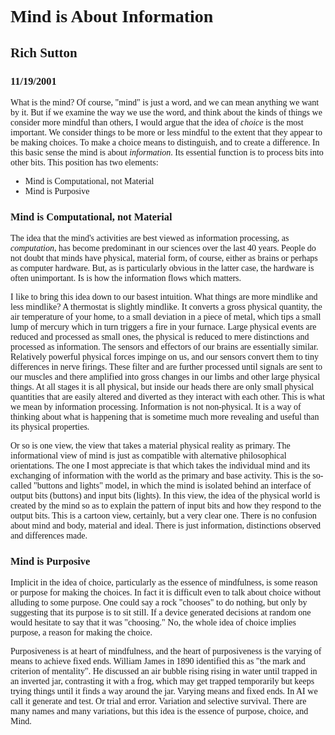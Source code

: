 <!DOCTYPE html PUBLIC "-//W3C//DTD HTML 4.01 Transitional//EN">
<html>
  <head>
    <meta http-equiv="content-type" content="text/html;
      charset=windows-1252">
    <title>Mind is About Information</title>
    <style type="text/css">
<!--
.style1 {font-family: Palatino}
-->
  </style>
  </head>
  <body>
    <span class="style1">
      <h1>Mind is About Information<span class="style1"></span></h1>
      <h2>Rich Sutton</h2>
      <h3>11/19/2001</h3>
      <p> What is the mind? Of course, "mind" is just a word, and we can
        mean anything we want by it. But if we examine the way we use
        the word, and think about the kinds of things we consider more
        mindful than others, I would argue that the idea of <i>choice</i>
        is the most important. We consider things to be more or less
        mindful to the extent that they appear to be making choices. To
        make a choice means to distinguish, and to create a difference.
        In this basic sense the mind is about <i>information</i>. Its
        essential function is to process bits into other bits. This
        position has two elements: </p>
      <ul>
        <li> Mind is Computational, not Material </li>
        <li> Mind is Purposive </li>
      </ul>
      <h3> Mind is Computational, not Material </h3>
      <p> The idea that the mind's activities are best viewed as
        information processing, as <i>computation</i>, has become
        predominant in our sciences over the last 40 years. People do
        not doubt that minds have physical, material form, of course,
        either as brains or perhaps as computer hardware. But, as is
        particularly obvious in the latter case, the hardware is often
        unimportant. Is is how the information flows which matters. </p>
      <p>I like to bring this idea down to our basest intuition. What
        things are more mindlike and less mindlike? A thermostat is
        slightly mindlike. It converts a gross physical quantity, the
        air temperature of your home, to a small deviation in a piece of
        metal, which tips a small lump of mercury which in turn triggers
        a fire in your furnace. Large physical events are reduced and
        processed as small ones, the physical is reduced to mere
        distinctions and processed as information. The sensors and
        effectors of our brains are essentially similar. Relatively
        powerful physical forces impinge on us, and our sensors convert
        them to tiny differences in nerve firings. These filter and are
        further processed until signals are sent to our muscles and
        there amplified into gross changes in our limbs and other large
        physical things. At all stages it is all physical, but inside
        our heads there are only small physical quantities that are
        easily altered and diverted as they interact with each other.
        This is what we mean by information processing. Information is
        not non-physical. It is a way of thinking about what is
        happening that is sometime much more revealing and useful than
        its physical properties. </p>
      <p>Or so is one view, the view that takes a material physical
        reality as primary. The informational view of mind is just as
        compatible with alternative philosophical orientations. The one
        I most appreciate is that which takes the individual mind and
        its exchanging of information with the world as the primary and
        base activity. This is the so-called "buttons and lights" model,
        in which the mind is isolated behind an interface of output bits
        (buttons) and input bits (lights). In this view, the idea of the
        physical world is created by the mind so as to explain the
        pattern of input bits and how they respond to the output bits.
        This is a cartoon view, certainly, but a very clear one. There
        is no confusion about mind and body, material and ideal. There
        is just information, distinctions observed and differences made.
      </p>
      <h3>Mind is Purposive </h3>
      <p> Implicit in the idea of choice, particularly as the essence of
        mindfulness, is some reason or purpose for making the choices.
        In fact it is difficult even to talk about choice without
        alluding to some purpose. One could say a rock "chooses" to do
        nothing, but only by suggesting that its purpose is to sit
        still. If a device generated decisions at random one would
        hesitate to say that it was "choosing." No, the whole idea of
        choice implies purpose, a reason for making the choice. </p>
      <p>Purposiveness is at heart of mindfulness, and the heart of
        purposiveness is the varying of means to achieve fixed ends.
        William James in 1890 identified this as "the mark and criterion
        of mentality". He discussed an air bubble rising rising in water
        until trapped in an inverted jar, contrasting it with a frog,
        which may get trapped temporarily but keeps trying things until
        it finds a way around the jar. Varying means and fixed ends. In
        AI we call it generate and test. Or trial and error. Variation
        and selective survival. There are many names and many
        variations, but this idea is the essence of purpose, choice, and
        Mind. </p>
    </span>
  </body>
</html>

